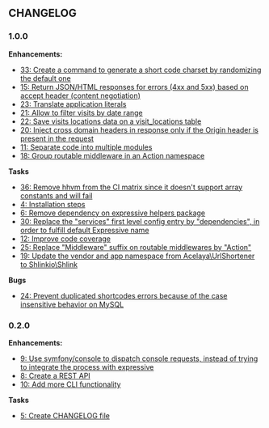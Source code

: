 ## CHANGELOG

### 1.0.0

**Enhancements:**

* [33: Create a command to generate a short code charset by randomizing the default one](https://github.com/acelaya/url-shortener/issues/33)
* [15: Return JSON/HTML responses for errors (4xx and 5xx) based on accept header (content negotiation)](https://github.com/acelaya/url-shortener/issues/15)
* [23: Translate application literals](https://github.com/acelaya/url-shortener/issues/23)
* [21: Allow to filter visits by date range](https://github.com/acelaya/url-shortener/issues/21)
* [22: Save visits locations data on a visit_locations table](https://github.com/acelaya/url-shortener/issues/22)
* [20: Inject cross domain headers in response only if the Origin header is present in the request](https://github.com/acelaya/url-shortener/issues/20)
* [11: Separate code into multiple modules](https://github.com/acelaya/url-shortener/issues/11)
* [18: Group routable middleware in an Action namespace](https://github.com/acelaya/url-shortener/issues/18)

**Tasks**

* [36: Remove hhvm from the CI matrix since it doesn't support array constants and will fail](https://github.com/acelaya/url-shortener/issues/36)
* [4: Installation steps](https://github.com/acelaya/url-shortener/issues/4)
* [6: Remove dependency on expressive helpers package](https://github.com/acelaya/url-shortener/issues/6)
* [30: Replace the "services" first level config entry by "dependencies", in order to fulfill default Expressive name](https://github.com/acelaya/url-shortener/issues/30)
* [12: Improve code coverage](https://github.com/acelaya/url-shortener/issues/12)
* [25: Replace "Middleware" suffix on routable middlewares by "Action"](https://github.com/acelaya/url-shortener/issues/25)
* [19: Update the vendor and app namespace from Acelaya\UrlShortener to Shlinkio\Shlink](https://github.com/acelaya/url-shortener/issues/19)

**Bugs**

* [24: Prevent duplicated shortcodes errors because of the case insensitive behavior on MySQL](https://github.com/acelaya/url-shortener/issues/24)

### 0.2.0

**Enhancements:**

* [9: Use symfony/console to dispatch console requests, instead of trying to integrate the process with expressive](https://github.com/acelaya/url-shortener/issues/9)
* [8: Create a REST API](https://github.com/acelaya/url-shortener/issues/8)
* [10: Add more CLI functionality](https://github.com/acelaya/url-shortener/issues/10)

**Tasks**

* [5: Create CHANGELOG file](https://github.com/acelaya/url-shortener/issues/5)

